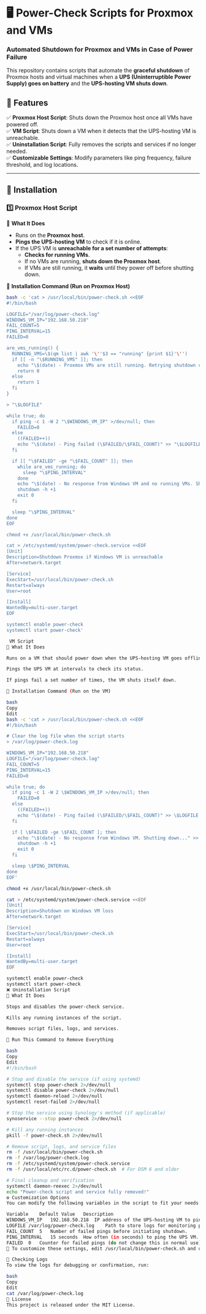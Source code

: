# 🖥️ Power-Check Scripts for Proxmox and VMs  

### **Automated Shutdown for Proxmox and VMs in Case of Power Failure**  

This repository contains scripts that automate the **graceful shutdown** of Proxmox hosts and virtual machines when a **UPS (Uninterruptible Power Supply) goes on battery** and the **UPS-hosting VM shuts down**.  

## 📌 Features  

✅ **Proxmox Host Script**: Shuts down the Proxmox host once all VMs have powered off.  
✅ **VM Script**: Shuts down a VM when it detects that the UPS-hosting VM is unreachable.  
✅ **Uninstallation Script**: Fully removes the scripts and services if no longer needed.  
✅ **Customizable Settings**: Modify parameters like ping frequency, failure threshold, and log locations.  

---

## 🚀 Installation  

### **1️⃣ Proxmox Host Script**  
📌 **What It Does**  
- Runs on the **Proxmox host**.  
- **Pings the UPS-hosting VM** to check if it is online.  
- If the UPS VM is **unreachable for a set number of attempts**:  
  - **Checks for running VMs**.  
  - If no VMs are running, **shuts down the Proxmox host**.  
  - If VMs are still running, it **waits** until they power off before shutting down.  

📜 **Installation Command (Run on Proxmox Host)**  
```bash
bash -c 'cat > /usr/local/bin/power-check.sh <<EOF
#!/bin/bash

LOGFILE="/var/log/power-check.log"
WINDOWS_VM_IP="192.168.50.218"
FAIL_COUNT=5
PING_INTERVAL=15
FAILED=0

are_vms_running() {
  RUNNING_VMS=\$(qm list | awk '\''$3 == "running" {print $1}'\'')
  if [[ -n "\$RUNNING_VMS" ]]; then
    echo "\$(date) - Proxmox VMs are still running. Retrying shutdown check..." >> "\$LOGFILE"
    return 0
  else
    return 1
  fi
}

> "\$LOGFILE"

while true; do
  if ping -c 1 -W 2 "\$WINDOWS_VM_IP" >/dev/null; then
    FAILED=0
  else
    ((FAILED++))
    echo "\$(date) - Ping failed (\$FAILED/\$FAIL_COUNT)" >> "\$LOGFILE"
  fi

  if [[ "\$FAILED" -ge "\$FAIL_COUNT" ]]; then
    while are_vms_running; do
      sleep "\$PING_INTERVAL"
    done
    echo "\$(date) - No response from Windows VM and no running VMs. Shutting down Proxmox..." >> "\$LOGFILE"
    shutdown -h +1
    exit 0
  fi

  sleep "\$PING_INTERVAL"
done
EOF

chmod +x /usr/local/bin/power-check.sh

cat > /etc/systemd/system/power-check.service <<EOF
[Unit]
Description=Shutdown Proxmox if Windows VM is unreachable
After=network.target

[Service]
ExecStart=/usr/local/bin/power-check.sh
Restart=always
User=root

[Install]
WantedBy=multi-user.target
EOF

systemctl enable power-check
systemctl start power-check'

 VM Script
📌 What It Does

Runs on a VM that should power down when the UPS-hosting VM goes offline.

Pings the UPS VM at intervals to check its status.

If pings fail a set number of times, the VM shuts itself down.

📜 Installation Command (Run on the VM)

bash
Copy
Edit
bash -c 'cat > /usr/local/bin/power-check.sh <<EOF
#!/bin/bash

# Clear the log file when the script starts
> /var/log/power-check.log

WINDOWS_VM_IP="192.168.50.218"
LOGFILE="/var/log/power-check.log"
FAIL_COUNT=5
PING_INTERVAL=15
FAILED=0

while true; do
  if ping -c 1 -W 2 \$WINDOWS_VM_IP >/dev/null; then
    FAILED=0
  else
    ((FAILED++))
    echo "\$(date) - Ping failed (\$FAILED/\$FAIL_COUNT)" >> \$LOGFILE
  fi

  if [ \$FAILED -ge \$FAIL_COUNT ]; then
    echo "\$(date) - No response from Windows VM. Shutting down..." >> \$LOGFILE
    shutdown -h +1
    exit 0
  fi

  sleep \$PING_INTERVAL
done
EOF'

chmod +x /usr/local/bin/power-check.sh

cat > /etc/systemd/system/power-check.service <<EOF
[Unit]
Description=Shutdown on Windows VM loss
After=network.target

[Service]
ExecStart=/usr/local/bin/power-check.sh
Restart=always
User=root

[Install]
WantedBy=multi-user.target
EOF

systemctl enable power-check
systemctl start power-check
❌ Uninstallation Script
📜 What It Does

Stops and disables the power-check service.

Kills any running instances of the script.

Removes script files, logs, and services.

📜 Run This Command to Remove Everything

bash
Copy
Edit
#!/bin/bash

# Stop and disable the service (if using systemd)
systemctl stop power-check 2>/dev/null
systemctl disable power-check 2>/dev/null
systemctl daemon-reload 2>/dev/null
systemctl reset-failed 2>/dev/null

# Stop the service using Synology's method (if applicable)
synoservice --stop power-check 2>/dev/null

# Kill any running instances
pkill -f power-check.sh 2>/dev/null

# Remove script, logs, and service files
rm -f /usr/local/bin/power-check.sh
rm -f /var/log/power-check.log
rm -f /etc/systemd/system/power-check.service
rm -f /usr/local/etc/rc.d/power-check.sh  # For DSM 6 and older

# Final cleanup and verification
systemctl daemon-reexec 2>/dev/null
echo "Power-check script and service fully removed!"
⚙️ Customization Options
You can modify the following variables in the script to fit your needs:

Variable	Default Value	Description
WINDOWS_VM_IP	192.168.50.218	IP address of the UPS-hosting VM to ping.
LOGFILE	/var/log/power-check.log	Path to store logs for monitoring ping failures and shutdown events.
FAIL_COUNT	5	Number of failed pings before initiating shutdown.
PING_INTERVAL	15 seconds	How often (in seconds) to ping the UPS VM.
FAILED	0	Counter for failed pings (do not change this in normal use).
🔹 To customize these settings, edit /usr/local/bin/power-check.sh and update the values as needed.

📜 Checking Logs
To view the logs for debugging or confirmation, run:

bash
Copy
Edit
cat /var/log/power-check.log
📜 License
This project is released under the MIT License.


